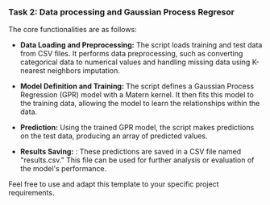 ### Task 2: Data processing and Gaussian Process Regresor

 The core functionalities are as follows:
 
- **Data Loading and Preprocessing:** The script loads training and test data from CSV files. It performs data preprocessing, such as converting categorical data to numerical values and handling missing data using K-nearest neighbors imputation.

- **Model Definition and Training:** The script defines a Gaussian Process Regression (GPR) model with a Matern kernel. It then fits this model to the training data, allowing the model to learn the relationships within the data.

- **Prediction:** Using the trained GPR model, the script makes predictions on the test data, producing an array of predicted values.

- **Results Saving:** : These predictions are saved in a CSV file named "results.csv." This file can be used for further analysis or evaluation of the model's performance.

Feel free to use and adapt this template to your specific project requirements.


